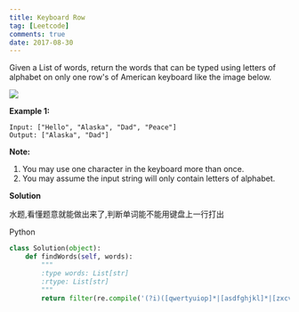 ```yaml
---
title: Keyboard Row
tag: [Leetcode]
comments: true
date: 2017-08-30
---
```




Given a List of words, return the words that can be typed using letters of alphabet on only one row's of American keyboard like the image below.

![](http://ww1.sinaimg.cn/large/006wYWbGly1fj20ftjrcbj30m807fdgk.jpg)

**Example 1:**

```
Input: ["Hello", "Alaska", "Dad", "Peace"]
Output: ["Alaska", "Dad"]
```

**Note:**

1. You may use one character in the keyboard more than once.
2. You may assume the input string will only contain letters of alphabet.

**Solution**

水题,看懂题意就能做出来了,判断单词能不能用键盘上一行打出

Python

```python
class Solution(object):
    def findWords(self, words):
        """
        :type words: List[str]
        :rtype: List[str]
        """
        return filter(re.compile('(?i)([qwertyuiop]*|[asdfghjkl]*|[zxcvbnm]*)$').match, words)
```
